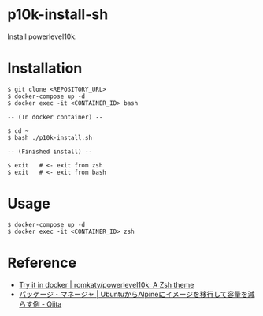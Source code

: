 # p10k-install-sh
Install powerlevel10k.

# Installation

```
$ git clone <REPOSITORY_URL>
$ docker-compose up -d
$ docker exec -it <CONTAINER_ID> bash

-- (In docker container) --

$ cd ~
$ bash ./p10k-install.sh

-- (Finished install) --

$ exit   # <- exit from zsh
$ exit   # <- exit from bash
```

# Usage
```
$ docker-compose up -d
$ docker exec -it <CONTAINER_ID> zsh
```

# Reference
- [Try it in docker | romkatv/powerlevel10k: A Zsh theme](https://github.com/romkatv/powerlevel10k#try-it-in-docker)
- [パッケージ・マネージャ | UbuntuからAlpineにイメージを移行して容量を減らす例 - Qiita](https://qiita.com/zembutsu/items/000fcc3c046f1af44cc5#%E3%83%91%E3%83%83%E3%82%B1%E3%83%BC%E3%82%B8%E3%83%9E%E3%83%8D%E3%83%BC%E3%82%B8%E3%83%A3)
